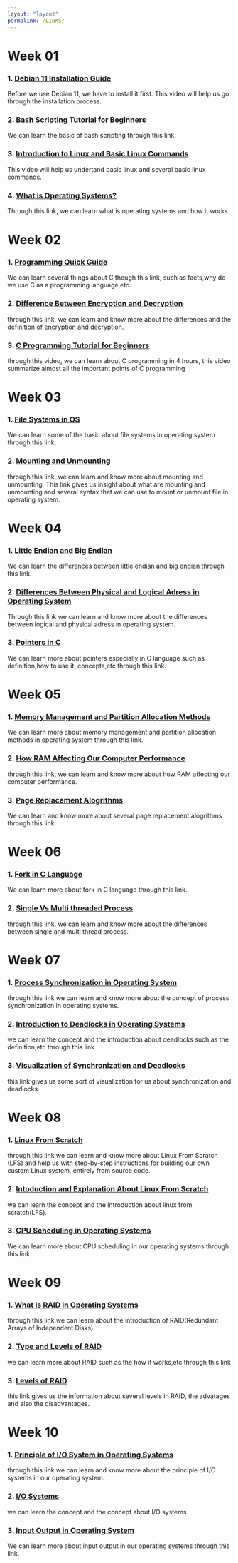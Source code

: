 ```yaml
---
layout: "layout"
permalink: /LINKS/
---
```

# **Week 01**

### 1. [Debian 11 Installation Guide](https://www.youtube.com/watch?v=P4J_99cS7Bg&ab_channel=AverageLinuxUser)
Before we use Debian 11, we have to install it first. This video will help us go through the installation process.
### 2. [Bash Scripting Tutorial for Beginners](https://linuxconfig.org/bash-scripting-tutorial-for-beginners)
We can learn the basic of bash scripting through this link.
### 3. [Introduction to Linux and Basic Linux Commands](https://www.youtube.com/watch?v=IVquJh3DXUA&ab_channel=sakitech)
This video will help us undertand basic linux and several basic linux commands.
### 4. [What is Operating Systems?](https://edu.gcfglobal.org/en/computerbasics/understanding-operating-systems/1/)
Through this link, we can learn what is operating systems and how it works.

# **Week 02**

### 1. [Programming Quick Guide](https://www.tutorialspoint.com/cprogramming/c_quick_guide.htm)
We can learn several things about C though this link, such as facts,why do we use C as a programming language,etc. 
### 2. [Difference Between Encryption and Decryption](https://www.guru99.com/difference-encryption-decryption.html)
through this link, we can learn and know more about the differences and the definition of encryption and decryption.
### 3. [C Programming Tutorial for Beginners](https://www.guru99.com/difference-encryption-decryption.html)
through this video, we can learn about C programming in 4 hours, this video summarize almost all the important points of C programming

# **Week 03**
### 1. [File Systems in OS](https://www.geeksforgeeks.org/file-systems-in-operating-system/)
We can learn some of the basic about file systems in operating system through this link.
### 2. [Mounting and Unmounting](https://www.computerhope.com/unix/umount.htm)
through this link, we can learn and know more about mounting and unmounting. This link gives us insight about what are mounting and unmounting and several syntax that we can use to mount or unmount file in operating system. 

# **Week 04**
### 1. [Little Endian and Big Endian](https://www.geeksforgeeks.org/little-and-big-endian-mystery/)
We can learn the differences between little endian and big endian through this link.
### 2. [Differences Between Physical and Logical Adress in Operating System ](http://www.meerutcollege.org/mcm_admin/upload/1587052623.pdf)
Through this link we can learn and know more about the differences between logical and physical adress in operating system.
### 3. [Pointers in C](https://www.tutorialspoint.com/cprogramming/c_pointers.htm)
We can learn more about pointers especially in C language such as definition,how to use it, concepts,etc through this link.

# **Week 05**
### 1. [Memory Management and Partition Allocation Methods](https://www.geeksforgeeks.org/partition-allocation-methods-in-memory-management/)
We can learn more about memory management and partition allocation methods in operating system through this link.
### 2. [How RAM Affecting Our Computer Performance ](https://www.dell.com/support/kbdoc/en-id/000129805/how-random-access-memory-ram-affects-performance)
through this link, we can learn and know more about how RAM affecting our computer performance.
### 3. [Page Replacement Alogrithms](https://www.geeksforgeeks.org/page-replacement-algorithms-in-operating-systems/)
We can learn and know more about several page replacement alogrithms through this link.

# **Week 06**
### 1. [Fork in C Language](https://www.geeksforgeeks.org/fork-system-call/)
We can learn more about fork in C language through this link.
### 2. [Single Vs Multi threaded Process](https://samknows.one/hc/en-gb/articles/115003164305-What-is-the-difference-between-Single-and-Multi-Thread-)
through this link, we can learn and know more about the differences between single and multi thread process.

# **Week 07**
### 1. [Process Synchronization in Operating System](https://www.studytonight.com/operating-system/process-synchronization)
through this link we can learn and know more about the concept of process synchronization in operating systems.
### 2. [Introduction to Deadlocks in Operating Systems](https://www.geeksforgeeks.org/introduction-of-deadlock-in-operating-system/)
we can learn the concept and the introduction about deadlocks such as the definition,etc through this link
### 3. [Visualization of Synchronization and Deadlocks](https://computing.dcu.ie/~humphrys/Notes/OS/synch.html)
this link gives us some sort of visualization for us about synchronization and deadlocks. 

# **Week 08**
### 1. [Linux From Scratch](https://www.linuxfromscratch.org/)
through this link we can learn and know more about Linux From Scratch (LFS) and help us with step-by-step instructions for building our own custom Linux system, entirely from source code.
### 2. [Intoduction and Explanation About Linux From Scratch](https://en.wikipedia.org/wiki/Linux_From_Scratch)
we can learn the concept and the introduction about linux from scratch(LFS).
### 3. [CPU Scheduling in Operating Systems](https://www.guru99.com/cpu-scheduling-algorithms.html#:~:text=CPU%20Scheduling%20is%20a%20process,the%20ready%20queue%20for%20execution.)
We can learn more about CPU scheduling in our operating systems through this link. 

# **Week 09**
### 1. [What is RAID in Operating Systems](https://www.geeksforgeeks.org/raid-redundant-arrays-of-independent-disks/)
through this link we can learn about the introduction of RAID(Redundant Arrays of Independent Disks).
### 2. [Type and Levels of RAID](https://www.javatpoint.com/what-is-raid)
we can learn more about RAID such as the how it works,etc through this link
### 3. [Levels of RAID](https://www.prepressure.com/library/technology/raid)
this link gives us the information about several levels in RAID, the advatages and also the disadvantages. 

# **Week 10**
### 1. [Principle of I/O System in Operating Systems](https://gcallah.github.io/OperatingSystems/IOSoftware.html)
through this link we can learn and know more about the principle of I/O systems in our operating system.
### 2. [I/O Systems](https://www.cs.uic.edu/~jbell/CourseNotes/OperatingSystems/13_IOSystems.html)
we can learn the concept and the concept about I/O systems.
### 3. [Input Output in Operating System](https://www.w3schools.in/operating-system-tutorial/input-output/)
We can learn more about input output in our operating systems through this link. 

